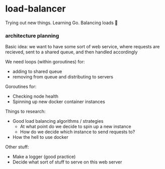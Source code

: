 # load-balancer
Trying out new things. Learning Go. Balancing loads 🤑

### architecture planning

Basic idea: we want to have some sort of web service, where requests are recieved, sent to a shared queue, and then handled accordingly

We need loops (within goroutines) for:
* adding to shared queue
* removing from queue and distributing to servers

Goroutines for:
* Checking node health
* Spinning up new docker container instances

Things to research:
* Good load balancing algorithms / strategies
  * At what point do we decide to spin up a new instance
  * How do we decide which instance to send requests to?
* How the hell to use docker

Other stuff:
* Make a logger (good practice)
* Decide what sort of stuff to serve on this web server